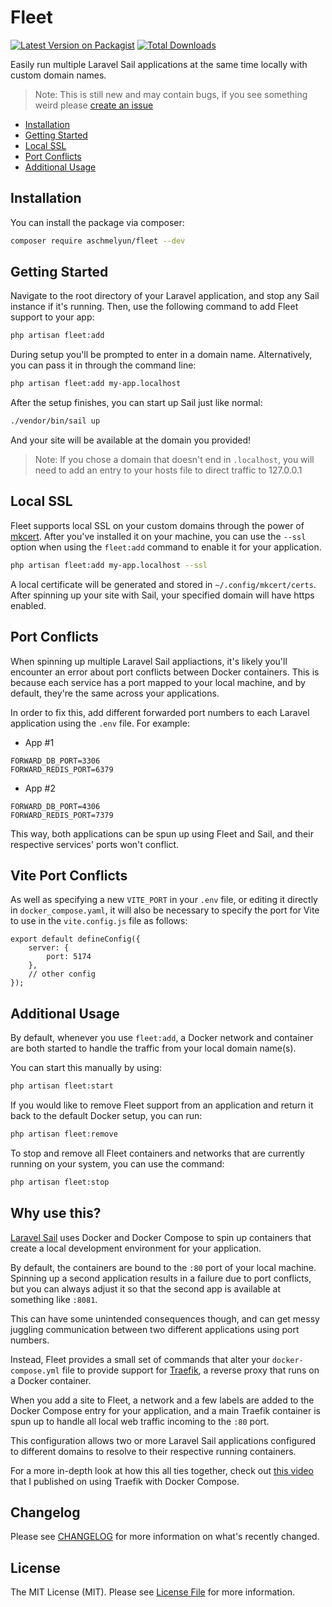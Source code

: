 # Fleet

[![Latest Version on Packagist](https://img.shields.io/packagist/v/aschmelyun/fleet.svg?style=flat-square)](https://packagist.org/packages/aschmelyun/fleet)
[![Total Downloads](https://img.shields.io/packagist/dt/aschmelyun/fleet.svg?style=flat-square)](https://packagist.org/packages/aschmelyun/fleet)

Easily run multiple Laravel Sail applications at the same time locally with custom domain names.

> Note: This is still new and may contain bugs, if you see something weird please [create an issue](https://github.com/aschmelyun/fleet/issues/new)

- [Installation](#installation)
- [Getting Started](#getting-started)
- [Local SSL](#local-ssl)
- [Port Conflicts](#port-conflicts)
- [Additional Usage](#additional-usage)

## Installation

You can install the package via composer:

```bash
composer require aschmelyun/fleet --dev
```

## Getting Started

Navigate to the root directory of your Laravel application, and stop any Sail instance if it's running. Then, use the following command to add Fleet support to your app:

```bash
php artisan fleet:add
```

During setup you'll be prompted to enter in a domain name. Alternatively, you can pass it in through the command line:

```bash
php artisan fleet:add my-app.localhost
```

After the setup finishes, you can start up Sail just like normal:

```bash
./vendor/bin/sail up
```

And your site will be available at the domain you provided!

> Note: If you chose a domain that doesn't end in `.localhost`, you will need to add an entry to your hosts file to direct traffic to 127.0.0.1

## Local SSL

Fleet supports local SSL on your custom domains through the power of [mkcert](https://mkcert.dev). After you've installed it on your machine, you can use the `--ssl` option when using the `fleet:add` command to enable it for your application.

```bash
php artisan fleet:add my-app.localhost --ssl
```

A local certificate will be generated and stored in `~/.config/mkcert/certs`. After spinning up your site with Sail, your specified domain will have https enabled.

## Port Conflicts

When spinning up multiple Laravel Sail appliactions, it's likely you'll encounter an error about port conflicts between Docker containers. This is because each service has a port mapped to your local machine, and by default, they're the same across your applications.

In order to fix this, add different forwarded port numbers to each Laravel application using the `.env` file. For example:

- App #1

```env
FORWARD_DB_PORT=3306
FORWARD_REDIS_PORT=6379
```

- App #2

```env
FORWARD_DB_PORT=4306
FORWARD_REDIS_PORT=7379
```

This way, both applications can be spun up using Fleet and Sail, and their respective services' ports won't conflict.

## Vite Port Conflicts

As well as specifying a new `VITE_PORT` in your `.env` file, or editing it directly in `docker_compose.yaml`, it will also be necessary to specify the port for Vite to use in the `vite.config.js` file as follows:

```
export default defineConfig({
    server: {
        port: 5174
    },
    // other config
});
```


## Additional Usage

By default, whenever you use `fleet:add`, a Docker network and container are both started to handle the traffic from your local domain name(s).

You can start this manually by using:

```bash
php artisan fleet:start
```

If you would like to remove Fleet support from an application and return it back to the default Docker setup, you can run:

```bash
php artisan fleet:remove
```

To stop and remove all Fleet containers and networks that are currently running on your system, you can use the command:

```bash
php artisan fleet:stop
```

## Why use this?

[Laravel Sail](https://laravel.com/docs/sail) uses Docker and Docker Compose to spin up containers that create a local development environment for your application.

By default, the containers are bound to the `:80` port of your local machine. Spinning up a second application results in a failure due to port conflicts, but you can always adjust it so that the second app is available at something like `:8081`.

This can have some unintended consequences though, and can get messy juggling communication between two different applications using port numbers.

Instead, Fleet provides a small set of commands that alter your `docker-compose.yml` file to provide support for [Traefik](https://hub.docker.com/_/traefik), a reverse proxy that runs on a Docker container.

When you add a site to Fleet, a network and a few labels are added to the Docker Compose entry for your application, and a main Traefik container is spun up to handle all local web traffic incoming to the `:80` port.

This configuration allows two or more Laravel Sail applications configured to different domains to resolve to their respective running containers.

For a more in-depth look at how this all ties together, check out [this video](https://www.youtube.com/watch?v=mZbLvGQqEvY) that I published on using Traefik with Docker Compose.

## Changelog

Please see [CHANGELOG](CHANGELOG.md) for more information on what's recently changed.

## License

The MIT License (MIT). Please see [License File](LICENSE.md) for more information.
